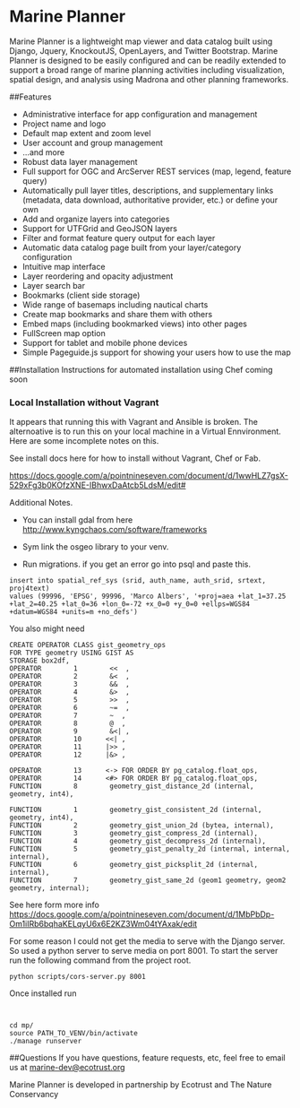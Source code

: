 # Marine Planner

Marine Planner is a lightweight map viewer and data catalog built using Django, Jquery, KnockoutJS, OpenLayers, and Twitter Bootstrap.  Marine Planner is designed to be easily configured and can be readily extended to support a broad range of marine planning activities including visualization, spatial design, and analysis using Madrona and other planning frameworks.

##Features
* Administrative interface for app configuration and management
 * Project name and logo
 * Default map extent and zoom level
 * User account and group management
 * ...and more
* Robust data layer management
 * Full support for OGC and ArcServer REST services (map, legend, feature query)
 * Automatically pull layer titles, descriptions, and supplementary links (metadata, data download, authoritative provider, etc.) or define your own
 * Add and organize layers into categories
 * Support for UTFGrid and GeoJSON layers
 * Filter and format feature query output for each layer
 * Automatic data catalog page built from your layer/category configuration
* Intuitive map interface
 * Layer reordering and opacity adjustment
 * Layer search bar
 * Bookmarks (client side storage)
 * Wide range of basemaps including nautical charts
 * Create map bookmarks and share them with others
 * Embed maps (including bookmarked views) into other pages
 * FullScreen map option
 * Support for tablet and mobile phone devices 
 * Simple Pageguide.js support for showing your users how to use the map

##Installation
Instructions for automated installation using Chef coming soon



### Local Installation without Vagrant
It appears that running this with Vagrant and Ansible is broken. The alternoative is to run this on your local machine in a Virtual Ennvironment. Here are some incomplete notes on this. 

See install docs here for how to install without Vagrant, Chef or Fab.

https://docs.google.com/a/pointnineseven.com/document/d/1wwHLZ7gsX-529xFg3b0KOfzXNE-IBhwxDaAtcb5LdsM/edit#

Additional Notes.

- You can install gdal from here http://www.kyngchaos.com/software/frameworks

- Sym link the osgeo library to your venv. 

- Run migrations. if you get an error go into psql and paste this.

```
insert into spatial_ref_sys (srid, auth_name, auth_srid, srtext, proj4text) 
values (99996, 'EPSG', 99996, 'Marco Albers', '+proj=aea +lat_1=37.25 +lat_2=40.25 +lat_0=36 +lon_0=-72 +x_0=0 +y_0=0 +ellps=WGS84 +datum=WGS84 +units=m +no_defs')
```

You also might need

```
CREATE OPERATOR CLASS gist_geometry_ops
FOR TYPE geometry USING GIST AS
STORAGE box2df,
OPERATOR        1        <<  ,
OPERATOR        2        &<  ,
OPERATOR        3        &&  ,
OPERATOR        4        &>  ,
OPERATOR        5        >>  ,
OPERATOR        6        ~=  ,
OPERATOR        7        ~  ,
OPERATOR        8        @  ,
OPERATOR        9        &<| ,
OPERATOR        10      <<| ,
OPERATOR        11      |>> ,
OPERATOR        12      |&> ,

OPERATOR        13      <-> FOR ORDER BY pg_catalog.float_ops,
OPERATOR        14      <#> FOR ORDER BY pg_catalog.float_ops,
FUNCTION        8        geometry_gist_distance_2d (internal, geometry, int4),

FUNCTION        1        geometry_gist_consistent_2d (internal, geometry, int4),
FUNCTION        2        geometry_gist_union_2d (bytea, internal),
FUNCTION        3        geometry_gist_compress_2d (internal),
FUNCTION        4        geometry_gist_decompress_2d (internal),
FUNCTION        5        geometry_gist_penalty_2d (internal, internal, internal),
FUNCTION        6        geometry_gist_picksplit_2d (internal, internal),
FUNCTION        7        geometry_gist_same_2d (geom1 geometry, geom2 geometry, internal);
```


See here form more info
https://docs.google.com/a/pointnineseven.com/document/d/1MbPbDp-Om1iIRb6bqhaKELqyU6x6E2KZ3Wm04tYAxak/edit


For some reason I could not get the media to serve with the Django server. So used a python server to serve media on port 8001. To start the server run the following command from the project root.


```
python scripts/cors-server.py 8001

```


Once installed run 

```


cd mp/
source PATH_TO_VENV/bin/activate
./manage runserver
```



##Questions
If you have questions, feature requests, etc, feel free to email us at marine-dev@ecotrust.org

Marine Planner is developed in partnership by Ecotrust and The Nature Conservancy


